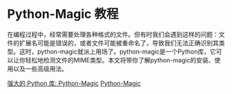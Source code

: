 # Python-Magic 教程

<show-structure depth="3"/>


在编程过程中，经常需要处理各种格式的文件。但有时我们会遇到这样的问题：文件的扩展名可能是错误的，或者文件可能被重命名了，导致我们无法正确识别其类型。这时，python-magic就派上用场了。python-magic是一个Python库，它可以让你轻松地检测文件的MIME类型。本文将带你了解python-magic的安装、使用以及一些高级用法。


<seealso>
<category ref="ref_docs">
    <a href="https://mp.weixin.qq.com/s/ey9ti9Mf3wvi4Tq-czTpJQ">强大的 Python 库: Python-Magic</a>
</category>
<category ref="ref_github">
    <a href="https://github.com/ahupp/python-magic">Python-Magic</a>
</category>
<category ref="ref_issues">
</category>
<category ref="ref_hf">
</category>
<category ref="ref_ms">
</category>
</seealso>


